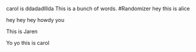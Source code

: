 
carol is ddadadlllda
This is a bunch of words.
#Randomizer
hey this is alice


hey hey hey
howdy you

This is Jaren

Yo yo this is carol